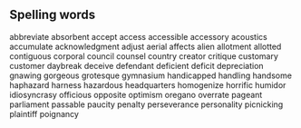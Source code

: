 ## Spelling words

abbreviate
absorbent
accept
access
accessible
accessory
acoustics
accumulate
acknowledgment
adjust
aerial
affects
alien
allotment
allotted
contiguous
corporal
council
counsel
country
creator
critique
customary
customer
daybreak
deceive
defendant
deficient
deficit
depreciation
gnawing
gorgeous
grotesque
gymnasium
handicapped
handling
handsome
haphazard
harness
hazardous
headquarters
homogenize
horrific
humidor
idiosyncrasy
officious
opposite
optimism
oregano
overrate
pageant
parliament
passable
paucity
penalty
perseverance
personality
picnicking
plaintiff
poignancy
